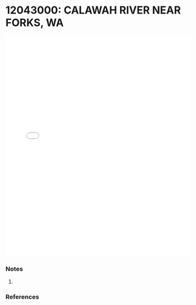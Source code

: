 # 12043000: CALAWAH RIVER NEAR FORKS, WA

<iframe src="/distribution_estimation/_static/stations/12043000_fdc.html" width="100%" height="600" frameborder="0"></iframe>

### Notes
1. 

### References

